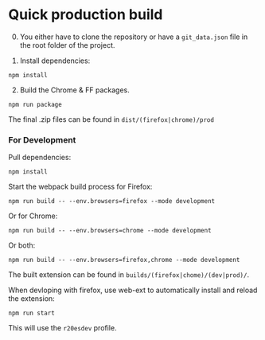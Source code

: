 # Quick production build

0. You either have to clone the repository or have a `git_data.json` file in the root folder of the project.

1. Install dependencies:

```
npm install
```

2. Build the Chrome & FF packages.

```
npm run package
```

The final .zip files can be found in `dist/(firefox|chrome)/prod`

### For Development

Pull dependencies:

```
npm install
```

Start the webpack build process for Firefox:
```
npm run build -- --env.browsers=firefox --mode development
```

Or for Chrome:
```
npm run build -- --env.browsers=chrome --mode development
```

Or both:
```
npm run build -- --env.browsers=firefox,chrome --mode development
```

The built extension can be found in `builds/(firefox|chome)/(dev|prod)/`.


When devloping with firefox, use web-ext to automatically install and reload the extension:
```
npm run start
```
This will use the `r20esdev` profile.

